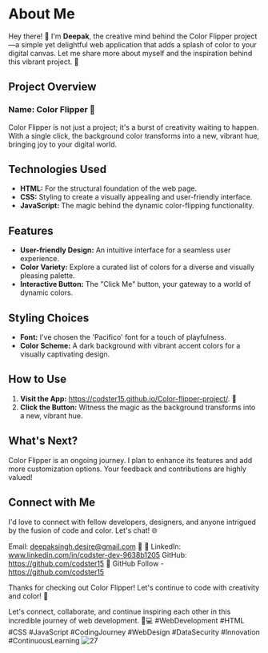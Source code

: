 

# About Me

Hey there! 👋 I'm **Deepak**, the creative mind behind the Color Flipper project—a simple yet delightful web application that adds a splash of color to your digital canvas. Let me share more about myself and the inspiration behind this vibrant project. 🎨

## Project Overview

### Name: Color Flipper 🌈
Color Flipper is not just a project; it's a burst of creativity waiting to happen. With a single click, the background color transforms into a new, vibrant hue, bringing joy to your digital world.

## Technologies Used

- **HTML:** For the structural foundation of the web page.
- **CSS:** Styling to create a visually appealing and user-friendly interface.
- **JavaScript:** The magic behind the dynamic color-flipping functionality.

## Features

- **User-friendly Design:** An intuitive interface for a seamless user experience.
- **Color Variety:** Explore a curated list of colors for a diverse and visually pleasing palette.
- **Interactive Button:** The "Click Me" button, your gateway to a world of dynamic colors.

## Styling Choices

- **Font:** I've chosen the 'Pacifico' font for a touch of playfulness.
- **Color Scheme:** A dark background with vibrant accent colors for a visually captivating design.

## How to Use

1. **Visit the App:** https://codster15.github.io/Color-flipper-project/. 🚀
2. **Click the Button:** Witness the magic as the background transforms into a new, vibrant hue.

## What's Next?

Color Flipper is an ongoing journey. I plan to enhance its features and add more customization options. Your feedback and contributions are highly valued!

## Connect with Me

I'd love to connect with fellow developers, designers, and anyone intrigued by the fusion of code and color. Let's chat! 🌐

Email: deepaksingh.desire@gmail.com 📧
🔗 LinkedIn: www.linkedin.com/in/codster-dev-9638b1205
GitHub: https://github.com/codster15 🐙
GitHub Follow - https://github.com/codster15

Thanks for checking out Color Flipper! Let's continue to code with creativity and color! 🎉





Let's connect, collaborate, and continue inspiring each other in this incredible journey of web development. 🚀💻
#WebDevelopment #HTML #CSS #JavaScript #CodingJourney #WebDesign #DataSecurity #Innovation #ContinuousLearning
![27](https://github.com/codster15/Vanila-javascript-project-list/assets/127374043/880aa96e-e0d2-4cd7-9b72-4ae6744bbb57)


